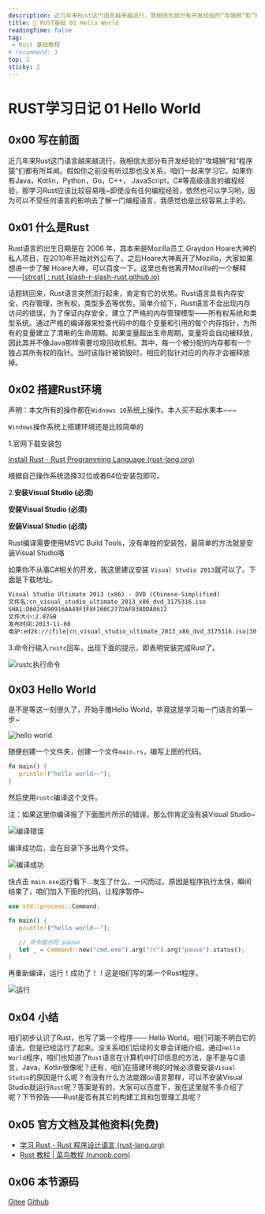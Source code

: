 ```yaml
---
description: 近几年来Rust这门语言越来越流行，我相信大部分有开发经验的“攻城狮”和“程序猿”们都有所耳闻。假如你之前没有听过那也没关系，咱们一起来学习它。如果你有Java，Kotlin，Python，Go，C++， JavaScript，C#等高级语言的编程经验，那学习Rust应该比较容易哦~即使没有任何编程经验，依然也可以学习哟，因为可以不受任何语言的影响去了解一门编程语言，我感觉也是比较容易上手的。
title: 🔧 RUST基础 01 Hello World
readingTime: false
tag:
 - Rust 基础教程
# recommend: 3
top: 1
sticky: 2
---
```


# RUST学习日记 01 Hello World

## 0x00 写在前面

近几年来Rust这门语言越来越流行，我相信大部分有开发经验的“攻城狮”和“程序猿”们都有所耳闻。假如你之前没有听过那也没关系，咱们一起来学习它。如果你有Java，Kotlin，Python，Go，C++， JavaScript，C#等高级语言的编程经验，那学习Rust应该比较容易哦~即使没有任何编程经验，依然也可以学习哟，因为可以不受任何语言的影响去了解一门编程语言，我感觉也是比较容易上手的。

## 0x01 什么是Rust

Rust语言的出生日期是在 2006 年，其本来是Mozilla员工 Graydon Hoare大神的私人项目，在2010年开始对外公布了。之后Hoare大神离开了Mozilla，大家如果想进一步了解 Hoare大神，可以百度一下。这里也有他离开Mozilla的一个解释——[[strcat\] : rust (slash-r-slash-rust.github.io)](http://slash-r-slash-rust.github.io/archived/2u1dme.html#co4uurq)

话题转回来，Rust语言突然流行起来，肯定有它的优势。Rust语言具有内存安全，内存管理，所有权，类型多态等优势。简单介绍下，Rust语言不会出现内存访问的错误，为了保证内存安全，建立了严格的内存管理模型——所有权系统和类型系统。通过严格的编译器来检查代码中的每个变量和引用的每个内存指针，为所有的变量建立了清晰的生命周期。如果变量超出生命周期，变量将会自动被释放，因此其并不像Java那样需要垃圾回收机制。其中，每一个被分配的内存都有一个独占其所有权的指针。当时该指针被销毁时，相应的指针对应的内存才会被释放掉。

## 0x02 搭建Rust环境

声明：本文所有的操作都在`Widnows 10`系统上操作。本人买不起水果本~~~

`Windows`操作系统上搭建环境还是比较简单的

1.官网下载安装包

[Install Rust - Rust Programming Language (rust-lang.org)](https://www.rust-lang.org/tools/install)

根据自己操作系统选择32位或者64位安装包即可。

2.**安装Visual Studio (必须)** 

**安装Visual Studio (必须)**

**安装Visual Studio (必须)**

Rust编译需要使用MSVC Build Tools，没有单独的安装包，最简单的方法就是安装Visual Studio咯

如果你不从事C#相关的开发，我这里建议安装 `Visual Studio 2013`就可以了。下面是下载地址。

```xml
Visual Studio Ultimate 2013 (x86) - DVD (Chinese-Simplified) 
文件名:cn_visual_studio_ultimate_2013_x86_dvd_3175316.iso
SHA1:D6029A90916AA49F3F8F260C277DAF838DDA0612
文件大小:2.87GB
发布时间:2013-11-08
电驴:ed2k://|file|cn_visual_studio_ultimate_2013_x86_dvd_3175316.iso|3077509120|ADDA34B2BC29E1571276AE50A220EB91|/
```

3.命令行输入`rustc`回车，出现下面的提示，即表明安装完成Rust了。

![rustc执行命令](https://gitee.com/haoyu3/photo_gallery/raw/master/rust/001/rustc%E5%91%BD%E4%BB%A4.png)

## 0x03 Hello World

是不是等这一刻很久了，开始手撸Hello World，毕竟这是学习每一门语言的第一步~

![hello world](https://gitee.com/haoyu3/photo_gallery/raw/master/rust/001/create_helloworld.png)

随便创建一个文件夹，创建一个文件`main.rs`，编写上图的代码。

```rust
fn main() {
   println!("hello world~~");
}
```

然后使用`rustc`编译这个文件。

注：如果这里你编译报了下面图片所示的错误，那么你肯定没有装Visual Studio~

![编译错误](https://gitee.com/haoyu3/photo_gallery/raw/master/rust/001/build_error.png)

编译成功后，会在目录下多出两个文件。

![编译成功](https://gitee.com/haoyu3/photo_gallery/raw/master/rust/001/build_success.png)

快点击 `main.exe`运行看下...发生了什么，一闪而过。原因是程序执行太快，瞬间结束了，咱们加入下面的代码，让程序暂停~

```rust
use std::process::Command;

fn main() {
   println!("hello world~~");

   // 命令提示符 pause
   let _ = Command::new("cmd.exe").arg("/c").arg("pause").status();	
}
```

再重新编译，运行！成功了！！这是咱们写的第一个Rust程序。

![运行](https://gitee.com/haoyu3/photo_gallery/raw/master/rust/001/run.png)

## 0x04 小结

咱们初步认识了Rust，也写了第一个程序—— Hello World。咱们可能不明白它的语法，但是已经运行了起来。没关系咱们后续的文章会详细介绍。通过`Hello World`程序，咱们也知道了`Rust`语言在计算机中打印信息的方法，是不是与C语言，Java，Kotlin很像呢？还有，咱们在搭建环境的时候必须要安装`Visual Studio`的原因是什么呢？有没有什么方法能跟`Go`语言那样，可以不安装Visual Studio就运行`Rust`呢？答案是有的，大家可以百度下，我在这里就不多介绍了呢？下节预告——Rust是否有其它的构建工具和包管理工具呢？

## 0x05 官方文档及其他资料(免费)

* [学习 Rust - Rust 程序设计语言 (rust-lang.org)](https://www.rust-lang.org/zh-CN/learn)
* [Rust 教程 | 菜鸟教程 (runoob.com)](https://www.runoob.com/rust/rust-tutorial.html)

## 0x06 本节源码

[Gitee](https://gitee.com/haoyu3/study-rust/tree/master/001)
[Github](https://github.com/1595901624/StudyRust/tree/master/001)